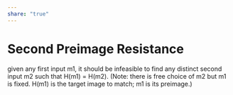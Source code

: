 ```yaml
---  
share: "true"  
---  
```

# Second Preimage Resistance  
  
given any first input m1, it should be infeasible to find any distinct second input m2 such that H(m1) = H(m2). (Note: there is free choice of m2 but m1 is fixed. H(m1) is the target image to match; m1 is its preimage.)